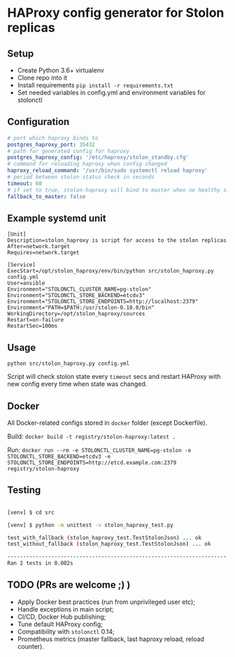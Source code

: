 # HAProxy config generator for Stolon replicas

## Setup

* Create Python 3.6+ virtualenv
* Clone repo into it
* Install requirements `pip install -r requirements.txt`
* Set needed variables in config.yml and environment variables for stolonctl

## Configuration

```yml
# port which haproxy binds to
postgres_haproxy_port: 35432
# path for generated config for haproxy
postgres_haproxy_config: '/etc/haproxy/stolon_standby.cfg'
# command for reloading haproxy when config changed
haproxy_reload_command: '/usr/bin/sudo systemctl reload haproxy'
# period between stolon status check in seconds
timeout: 60
# if set to true, stolon-haproxy will bind to master when no healthy slaves available
fallback_to_master: false
```

## Example systemd unit

```systemd
[Unit]
Description=stolon_haproxy is script for access to the stolon replicas
After=network.target
Requires=network.target

[Service]
ExecStart=/opt/stolon_haproxy/env/bin/python src/stolon_haproxy.py config.yml
User=ansible
Environment="STOLONCTL_CLUSTER_NAME=pg-stolon"
Environment="STOLONCTL_STORE_BACKEND=etcdv3"
Environment="STOLONCTL_STORE_ENDPOINTS=http://localhost:2379"
Environment="PATH=$PATH:/usr/stolon-0.10.0/bin"
WorkingDirectory=/opt/stolon_haproxy/sources
Restart=on-failure
RestartSec=100ms
```

## Usage

`python src/stolon_haproxy.py config.yml`

Script will check stolon state every `timeout` secs and restart HAProxy with new config every time when state was changed.

## Docker

All Docker-related configs stored in `docker` folder (except Dockerfile).

Build: `docker build -t registry/stolon-haproxy:latest .`

Run: `docker run --rm -e STOLONCTL_CLUSTER_NAME=pg-stolon -e STOLONCTL_STORE_BACKEND=etcdv3 -e STOLONCTL_STORE_ENDPOINTS=http://etcd.example.com:2379 registry/stolon-haproxy`

## Testing

```bash

[venv] $ cd src

[venv] $ python -m unittest -v stolon_haproxy_test.py

test_with_fallback (stolon_haproxy_test.TestStolonJson) ... ok
test_without_fallback (stolon_haproxy_test.TestStolonJson) ... ok

----------------------------------------------------------------------
Ran 2 tests in 0.002s
```

## TODO (PRs are welcome ;) )

* Apply Docker best practices (run from unprivileged user etc);
* Handle exceptions in main script;
* CI/CD, Docker Hub publishing;
* Tune default HAProxy config;
* Compatibility with `stolonctl` 0.14;
* Prometheus metrics (master fallback, last haproxy reload, reload counter).
